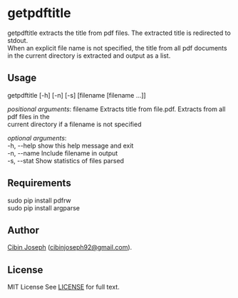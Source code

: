 # getpdftitle
getpdftitle extracts the title from pdf files. The extracted title is redirected to stdout.  
When an explicit file name is not specified, the title from all pdf documents in the current directory is extracted and output as a list.

## Usage
getpdftitle [-h] [-n] [-s] [filename [filename ...]]  

_positional arguments_:
  filename    Extracts title from file.pdf. Extracts from all pdf files in the  
              current directory if a filename is not specified

_optional arguments_:  
  -h, --help  show this help message and exit  
  -n, --name  Include filename in output  
  -s, --stat  Show statistics of files parsed  

## Requirements
sudo pip install pdfrw  
sudo pip install argparse

## Author
[Cibin Joseph](https://github.com/cibinjoseph) (cibinjoseph92@gmail.com).

## License
MIT License
See [LICENSE](LICENSE) for full text.
